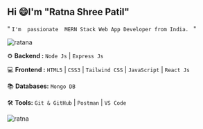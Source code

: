 ## Hi :smile:I'm "Ratna Shree Patil" 

" `I'm  passionate  MERN Stack Web App Developer from India. `  "

<p align="left"> <img src="https://komarev.com/ghpvc/?username=ratna17102003&label=Profile%20views&color=0e75b6&style=flat" alt="ratana" /> </p>

</hr>

 ⚙️ **Backend :** 
  `Node Js`  |  `Express Js`  

💻 **Frontend :** 
  `HTML5`  |  `CSS3`  |  `Tailwind CSS`  |  `JavaScript` | `React Js`  

📚 **Databases:** `Mongo DB`   

🛠️ **Tools:** 
 `Git & GitHub`  |  `Postman`  |  `VS Code`

</hr>

</hr>
<p><img align="left" src="https://github-readme-stats.vercel.app/api/top-langs?username=ratna17102003&theme=great-gatsby&show_icons=true&locale=en&layout=compact" alt="ratna" /></p> 
<!-- <p><img src="https://github-readme-streak-stats.herokuapp.com?user=ratna17102003&theme=dark&card_width=500&card_height=40" alt="ratna" /></p>  -->



